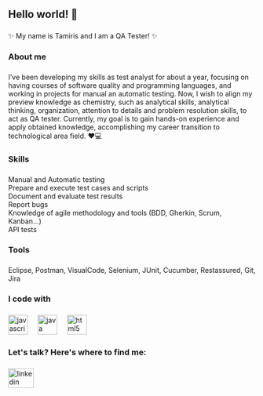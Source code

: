 <h2 align="left">Hello world! 👋</h2>

###

<p align="left">✨ My name is Tamiris and I am a QA Tester! ✨</p>

###

<h3 align="left">About me</h3>

###

<p align="left">I’ve been developing my skills as test analyst for about a year, focusing on having courses of software quality and programming languages, and working in projects for manual an automatic testing. Now, I wish to align my preview knowledge as chemistry, such as analytical skills, analytical thinking, organization, attention to details and problem resolution skills, to act as QA tester. Currently, my goal is to gain hands-on experience and apply obtained knowledge, accomplishing my career transition to technological area field. ❤️💻</p>

###

<h3 align="left">Skills</h3>

###

<p align="left">Manual and Automatic testing <br>Prepare and execute test cases and scripts <br>Document and evaluate test results<br>Report bugs<br>Knowledge of agile methodology and tools (BDD, Gherkin, Scrum, Kanban…) <br>API tests</p>

###

<h3 align="left">Tools</h3>

###

<p align="left">Eclipse, Postman, VisualCode, Selenium, JUnit, Cucumber, Restassured, Git, Jira</p>

###

<h3 align="left">I code with</h3>

###

<div align="left">
  <img src="https://cdn.jsdelivr.net/gh/devicons/devicon/icons/javascript/javascript-original.svg" height="40" alt="javascript logo"  />
  <img width="12" />
  <img src="https://cdn.jsdelivr.net/gh/devicons/devicon/icons/java/java-original.svg" height="40" alt="java logo"  />
  <img width="12" />
  <img src="https://cdn.jsdelivr.net/gh/devicons/devicon/icons/html5/html5-original.svg" height="40" alt="html5 logo"  />
</div>

###

<h3 align="left">Let's talk? Here's where to find me:</h3>

###

<div align="left">
  <a href=" https://www.linkedin.com/in/tamiris-munhoz-vieira-b82710149" target="_blank">
    <img src="https://raw.githubusercontent.com/maurodesouza/profile-readme-generator/master/src/assets/icons/social/linkedin/default.svg" width="52" height="40" alt="linkedin logo"  />
  </a>
</div>

###
